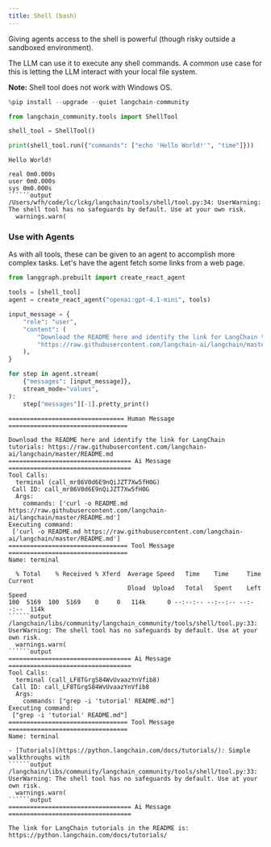 ```yaml
---
title: Shell (bash)
---
```


Giving agents access to the shell is powerful (though risky outside a sandboxed environment).

The LLM can use it to execute any shell commands. A common use case for this is letting the LLM interact with your local file system.

**Note:** Shell tool does not work with Windows OS.

```python
%pip install --upgrade --quiet langchain-community
```

```python
from langchain_community.tools import ShellTool

shell_tool = ShellTool()
```

```python
print(shell_tool.run({"commands": ["echo 'Hello World!'", "time"]}))
```

```output
Hello World!

real 0m0.000s
user 0m0.000s
sys 0m0.000s
``````output
/Users/wfh/code/lc/lckg/langchain/tools/shell/tool.py:34: UserWarning: The shell tool has no safeguards by default. Use at your own risk.
  warnings.warn(
```

### Use with Agents

As with all tools, these can be given to an agent to accomplish more complex tasks. Let's have the agent fetch some links from a web page.

```python
from langgraph.prebuilt import create_react_agent

tools = [shell_tool]
agent = create_react_agent("openai:gpt-4.1-mini", tools)

input_message = {
    "role": "user",
    "content": (
        "Download the README here and identify the link for LangChain tutorials: "
        "https://raw.githubusercontent.com/langchain-ai/langchain/master/README.md"
    ),
}

for step in agent.stream(
    {"messages": [input_message]},
    stream_mode="values",
):
    step["messages"][-1].pretty_print()
```

```output
================================ Human Message =================================

Download the README here and identify the link for LangChain tutorials: https://raw.githubusercontent.com/langchain-ai/langchain/master/README.md
================================== Ai Message ==================================
Tool Calls:
  terminal (call_mr86V0d6E9nQiJZT7Xw5fH0G)
 Call ID: call_mr86V0d6E9nQiJZT7Xw5fH0G
  Args:
    commands: ['curl -o README.md https://raw.githubusercontent.com/langchain-ai/langchain/master/README.md']
Executing command:
 ['curl -o README.md https://raw.githubusercontent.com/langchain-ai/langchain/master/README.md']
================================= Tool Message =================================
Name: terminal

  % Total    % Received % Xferd  Average Speed   Time    Time     Time  Current
                                 Dload  Upload   Total   Spent    Left  Speed
100  5169  100  5169    0     0   114k      0 --:--:-- --:--:-- --:--:--  114k
``````output
/langchain/libs/community/langchain_community/tools/shell/tool.py:33: UserWarning: The shell tool has no safeguards by default. Use at your own risk.
  warnings.warn(
``````output
================================== Ai Message ==================================
Tool Calls:
  terminal (call_LF8TGrgS84WvUvaazYnVfib8)
 Call ID: call_LF8TGrgS84WvUvaazYnVfib8
  Args:
    commands: ["grep -i 'tutorial' README.md"]
Executing command:
 ["grep -i 'tutorial' README.md"]
================================= Tool Message =================================
Name: terminal

- [Tutorials](https://python.langchain.com/docs/tutorials/): Simple walkthroughs with
``````output
/langchain/libs/community/langchain_community/tools/shell/tool.py:33: UserWarning: The shell tool has no safeguards by default. Use at your own risk.
  warnings.warn(
``````output
================================== Ai Message ==================================

The link for LangChain tutorials in the README is: https://python.langchain.com/docs/tutorials/
```

```python

```
